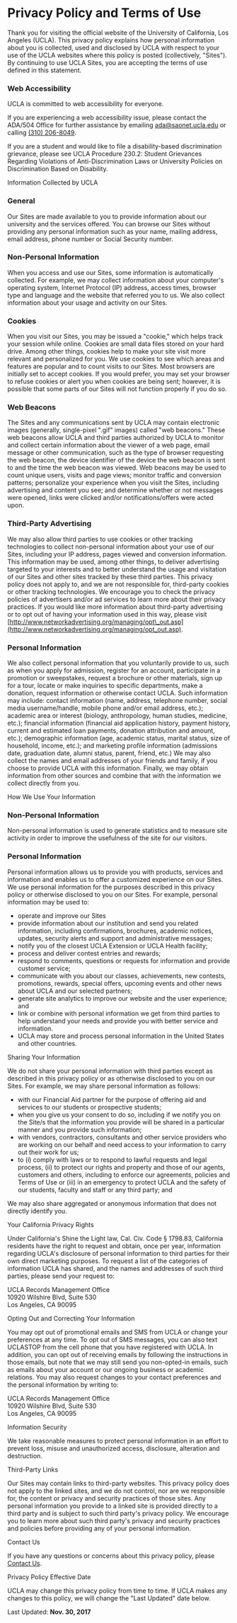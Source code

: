 Privacy Policy and Terms of Use
===============================

Thank you for visiting the official website of the University of California, Los Angeles (UCLA). This privacy policy explains how personal information about you is collected, used and disclosed by UCLA with respect to your use of the UCLA websites where this policy is posted (collectively, "Sites"). By continuing to use UCLA Sites, you are accepting the terms of use defined in this statement.

### Web Accessibility

UCLA is committed to web accessibility for everyone.

If you are experiencing a web accessibility issue, please contact the ADA/504 Office for further assistance by emailing [ada@saonet.ucla.edu](mailto:ada@saonet.ucla.edu) or calling [(310) 206-8049](tel:3102068049).

If you are a student and would like to file a disability-based discrimination grievance, please see UCLA Procedure 230.2: Student Grievances Regarding Violations of Anti-Discrimination Laws or University Policies on Discrimination Based on Disability.

Information Collected by UCLA

### General

Our Sites are made available to you to provide information about our university and the services offered. You can browse our Sites without providing any personal information such as your name, mailing address, email address, phone number or Social Security number.

### Non-Personal Information

When you access and use our Sites, some information is automatically collected. For example, we may collect information about your computer's operating system, Internet Protocol (IP) address, access times, browser type and language and the website that referred you to us. We also collect information about your usage and activity on our Sites.

### Cookies

When you visit our Sites, you may be issued a "cookie," which helps track your session while online. Cookies are small data files stored on your hard drive. Among other things, cookies help to make your site visit more relevant and personalized for you. We use cookies to see which areas and features are popular and to count visits to our Sites. Most browsers are initially set to accept cookies. If you would prefer, you may set your browser to refuse cookies or alert you when cookies are being sent; however, it is possible that some parts of our Sites will not function properly if you do so.

### Web Beacons

The Sites and any communications sent by UCLA may contain electronic images (generally, single-pixel ".gif" images) called "web beacons." These web beacons allow UCLA and third parties authorized by UCLA to monitor and collect certain information about the viewer of a web page, email message or other communication, such as the type of browser requesting the web beacon, the device identifier of the device the web beacon is sent to and the time the web beacon was viewed. Web beacons may be used to count unique users, visits and page views; monitor traffic and conversion patterns; personalize your experience when you visit the Sites, including advertising and content you see; and determine whether or not messages were opened, links were clicked and/or notifications/offers were acted upon.

### Third-Party Advertising

We may also allow third parties to use cookies or other tracking technologies to collect non-personal information about your use of our Sites, including your IP address, pages viewed and conversion information. This information may be used, among other things, to deliver advertising targeted to your interests and to better understand the usage and visitation of our Sites and other sites tracked by these third parties. This privacy policy does not apply to, and we are not responsible for, third-party cookies or other tracking technologies. We encourage you to check the privacy policies of advertisers and/or ad services to learn more about their privacy practices. If you would like more information about third-party advertising or to opt out of having your information used in this way, please visit [http://www.networkadvertising.org/managing/opt\_out.asp](http://www.networkadvertising.org/managing/opt_out.asp).

### Personal Information

We also collect personal information that you voluntarily provide to us, such as when you apply for admission, register for an account, participate in a promotion or sweepstakes, request a brochure or other materials, sign up for a tour, locate or make inquiries to specific departments, make a donation, request information or otherwise contact UCLA. Such information may include: contact information (name, address, telephone number, social media username/handle, mobile phone and/or email address, etc.); academic area or interest (biology, anthropology, human studies, medicine, etc.); financial information (financial aid application history, payment history, current and estimated loan payments, donation attribution and amount, etc.); demographic information (age, academic status, marital status, size of household, income, etc.); and marketing profile information (admissions date, graduation date, alumni status, parent, friend, etc.) We may also collect the names and email addresses of your friends and family, if you choose to provide UCLA with this information. Finally, we may obtain information from other sources and combine that with the information we collect directly from you.

How We Use Your Information

### Non-Personal Information

Non-personal information is used to generate statistics and to measure site activity in order to improve the usefulness of the site for our visitors.

### Personal Information

Personal information allows us to provide you with products, services and information and enables us to offer a customized experience on our Sites. We use personal information for the purposes described in this privacy policy or otherwise disclosed to you on our Sites. For example, personal information may be used to:

*   operate and improve our Sites
*   provide information about our institution and send you related information, including confirmations, brochures, academic notices, updates, security alerts and support and administrative messages;
*   notify you of the closest UCLA Extension or UCLA Health facility;
*   process and deliver contest entries and rewards;
*   respond to comments, questions or requests for information and provide customer service;
*   communicate with you about our classes, achievements, new contests, promotions, rewards, special offers, upcoming events and other news about UCLA and our selected partners;
*   generate site analytics to improve our website and the user experience; and
*   link or combine with personal information we get from third parties to help understand your needs and provide you with better service and information.
*   UCLA may store and process personal information in the United States and other countries.

Sharing Your Information

We do not share your personal information with third parties except as described in this privacy policy or as otherwise disclosed to you on our Sites. For example, we may share personal information as follows:

*   with our Financial Aid partner for the purpose of offering aid and services to our students or prospective students;
*   when you give us your consent to do so, including if we notify you on the Site/s that the information you provide will be shared in a particular manner and you provide such information;
*   with vendors, contractors, consultants and other service providers who are working on our behalf and need access to your information to carry out their work for us;
*   to (i) comply with laws or to respond to lawful requests and legal process, (ii) to protect our rights and property and those of our agents, customers and others, including to enforce our agreements, policies and Terms of Use or (iii) in an emergency to protect UCLA and the safety of our students, faculty and staff or any third party; and

We may also share aggregated or anonymous information that does not directly identify you.

Your California Privacy Rights

Under California's Shine the Light law, Cal. Civ. Code § 1798.83, California residents have the right to request and obtain, once per year, information regarding UCLA's disclosure of personal information to third parties for their own direct marketing purposes. To request a list of the categories of information UCLA has shared, and the names and addresses of such third parties, please send your request to:

UCLA Records Management Office  
10920 Wilshire Blvd, Suite 530  
Los Angeles, CA 90095

Opting Out and Correcting Your Information

You may opt out of promotional emails and SMS from UCLA or change your preferences at any time. To opt out of SMS messages, you can also text UCLASTOP from the cell phone that you have registered with UCLA. In addition, you can opt out of receiving emails by following the instructions in those emails, but note that we may still send you non-opted-in emails, such as emails about your account or our ongoing business or academic relations. You may also request changes to your contact preferences and the personal information by writing to:

UCLA Records Management Office  
10920 Wilshire Blvd, Suite 530  
Los Angeles, CA 90095

Information Security

We take reasonable measures to protect personal information in an effort to prevent loss, misuse and unauthorized access, disclosure, alteration and destruction.

Third-Party Links

Our Sites may contain links to third-party websites. This privacy policy does not apply to the linked sites, and we do not control, nor are we responsible for, the content or privacy and security practices of those sites. Any personal information you provide to a linked site is provided directly to a third party and is subject to such third party's privacy policy. We encourage you to learn more about such third party's privacy and security practices and policies before providing any of your personal information.

Contact Us

If you have any questions or concerns about this privacy policy, please [Contact Us](https://alb.www.ucla.edu/contact).

Privacy Policy Effective Date

UCLA may change this privacy policy from time to time. If UCLA makes any changes to this policy, we will change the "Last Updated" date below.

Last Updated: **Nov. 30, 2017**